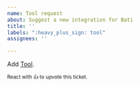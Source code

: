 ```yaml
---
name: Tool request
about: Suggest a new integration for Bati
title: ''
labels: ":heavy_plus_sign: tool"
assignees: ''

---
```


Add [Tool](https://...).

<!-- DO NO TOUCH CODE BELOW -->
<sub>React with 👍 to upvote this ticket.</sub>
